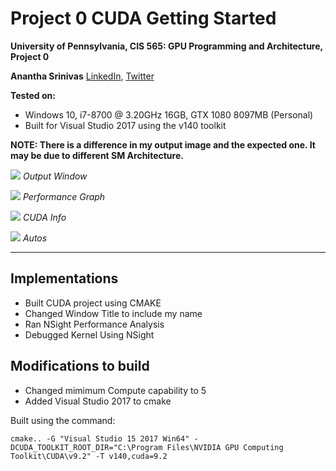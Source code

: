 Project 0 CUDA Getting Started
====================

**University of Pennsylvania, CIS 565: GPU Programming and Architecture, Project 0**

**Anantha Srinivas**
[LinkedIn](https://www.linkedin.com/in/anantha-srinivas-00198958/), [Twitter](https://twitter.com/an2tha)

**Tested on:**
* Windows 10, i7-8700 @ 3.20GHz 16GB, GTX 1080 8097MB (Personal)
* Built for Visual Studio 2017 using the v140 toolkit

**NOTE: There is a difference in my output image and the expected one. It may be due to different SM Architecture.** 

![](images/gl_window)
_Output Window_

![](images/trace)
_Performance Graph_

![](images/cuda_info)
_CUDA Info_

![](images/autos)
_Autos_

---

## Implementations

* Built CUDA project using CMAKE
* Changed Window Title to include my name
* Ran NSight Performance Analysis
* Debugged Kernel Using NSight

## Modifications to build

* Changed mimimum Compute capability to 5
* Added Visual Studio 2017 to cmake

Built using the command:

`cmake.. -G "Visual Studio 15 2017 Win64" -DCUDA_TOOLKIT_ROOT_DIR="C:\Program Files\NVIDIA GPU Computing Toolkit\CUDA\v9.2" -T v140,cuda=9.2`

